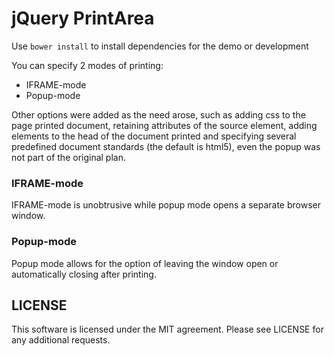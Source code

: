 # jQuery PrintArea

Use `bower install` to install dependencies for the demo or development

You can specify 2 modes of printing:

- IFRAME-mode
- Popup-mode

Other options were added as the need arose, such as adding css to the page printed document, retaining attributes of the source element, adding elements to the head of the document printed and specifying several predefined document standards (the default is html5), even the popup was not part of the original plan.

### IFRAME-mode
IFRAME-mode is unobtrusive while popup mode opens a separate browser window.

### Popup-mode
Popup mode allows for the option of leaving the window open or automatically closing after printing.

## LICENSE
This software is licensed under the MIT agreement. Please see LICENSE for any additional requests.
